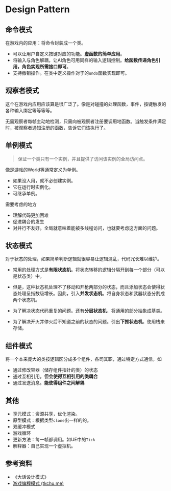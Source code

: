 # Design Pattern

## 命令模式

在游戏内的应用：将命令封装成一个类。

* 可以让用户自定义按键对应的功能。**虚函数的简单应用**。
* 将输入与角色解耦，让AI角色可用同样的输入逻辑控制。**给函数传递角色引用，角色实现所需接口即可**。
* 支持撤销操作。在类中定义操作对于的`undo`函数实现即可。



## 观察者模式

这个在游戏内应用应该算是很广泛了。像是对碰撞的处理函数，事件，按键触发的各种输入绑定等等等等。

无需观察者每帧主动地检测，只需向被观察者注册要调用地函数。当触发条件满足时，被观察者通知注册的函数，告诉它们该执行了。



## 单例模式

> 保证一个类只有一个实例，并且提供了访问该实例的全局访问点。

像是游戏的World等通常定义为单例。

* 如果没人用，就不必创建实例。
* 它在运行时实例化。
* 可继承单例。

需要考虑的地方

* 理解代码更加困难
* 促进耦合的发生
* 对并行不友好。全局就意味着能被多线程访问，也就要考虑这方面的问题。



## 状态模式

对于状态的处理，如果简单判断逻辑就很容易让逻辑混乱，代码冗长难以维护。

* 常用的处理方式是**有限状态机**。将状态转移的逻辑分隔开到每一个部分（可以是状态类）中。

* 但是，这种状态机处理不了移动和开枪两部分的状态，而且添加状态会使得状态处理呈指数级增长。因此，引入**并发状态机**。将自身状态和武器状态分割成两个状态机。

* 为了解决状态代码重复的问题。还有**分层状态机**，将通用的部分抽象成基类。
* 为了解决开火并停火后不知道之前的状态的问题。引出**下推状态机**。使用栈来存储。



## 组件模式

将一个本来庞大的类按逻辑区分成多个组件，各司其职，通过特定方式通信，如

* 通过修改容器（储存组件指针的类）的状态
* 通过互相引用。**但会使得互相引用的类耦合**
* 通过发送消息。**能使得组件之间解耦**



## 其他

* 享元模式：资源共享，优化渲染。
* 原型模式：根据类型`clone`出一样的的。
* 双缓冲模式
* 游戏循环
* 更新方法：每一帧都调用。如UE中的`Tick`
* 解释器：自己实现一个虚拟机。



## 参考资料

* 《大话设计模式》
* [游戏编程模式 (tkchu.me)](https://gpp.tkchu.me/)
